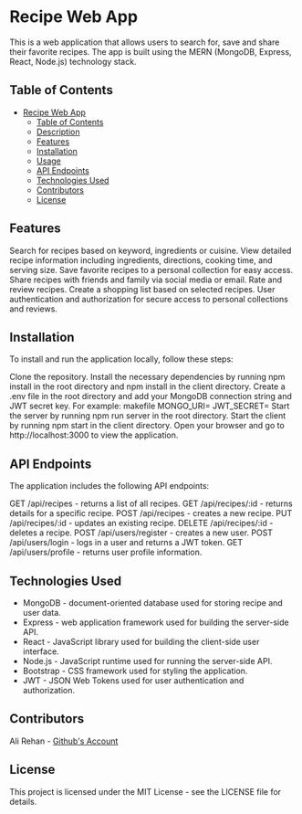 # Recipe Web App
This is a web application that allows users to search for, save and share their favorite recipes. The app is built using the MERN (MongoDB, Express, React, Node.js) technology stack.
## Table of Contents

- [Recipe Web App](#Recipe-Web-App)
  - [Table of Contents](#table-of-contents)
  - [Description](#description)
  - [Features](#features)
  - [Installation](#installation)
  - [Usage](#usage)
  - [API Endpoints](#api-endpoints)
  - [Technologies Used](#technologies-used)
  - [Contributors](#contributors)
  - [License](#license)

## Features
Search for recipes based on keyword, ingredients or cuisine.
View detailed recipe information including ingredients, directions, cooking time, and serving size.
Save favorite recipes to a personal collection for easy access.
Share recipes with friends and family via social media or email.
Rate and review recipes.
Create a shopping list based on selected recipes.
User authentication and authorization for secure access to personal collections and reviews.

## Installation
To install and run the application locally, follow these steps:

Clone the repository.
Install the necessary dependencies by running npm install in the root directory and npm install in the client directory.
Create a .env file in the root directory and add your MongoDB connection string and JWT secret key. For example:
makefile
MONGO_URI=<your-mongodb-connection-string>
JWT_SECRET=<your-secret-key>
Start the server by running npm run server in the root directory.
Start the client by running npm start in the client directory.
Open your browser and go to http://localhost:3000 to view the application.
## API Endpoints
The application includes the following API endpoints:

GET /api/recipes - returns a list of all recipes.
GET /api/recipes/:id - returns details for a specific recipe.
POST /api/recipes - creates a new recipe.
PUT /api/recipes/:id - updates an existing recipe.
DELETE /api/recipes/:id - deletes a recipe.
POST /api/users/register - creates a new user.
POST /api/users/login - logs in a user and returns a JWT token.
GET /api/users/profile - returns user profile information.
## Technologies Used
- MongoDB - document-oriented database used for storing recipe and user data.
- Express - web application framework used for building the server-side API.
- React - JavaScript library used for building the client-side user interface.
- Node.js - JavaScript runtime used for running the server-side API.
- Bootstrap - CSS framework used for styling the application.
- JWT - JSON Web Tokens used for user authentication and authorization.

## Contributors
Ali Rehan - [Github's Account](https://github.com/mostlyali07/)

## License
This project is licensed under the MIT License - see the LICENSE file for details.
